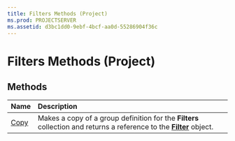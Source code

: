 ```yaml
---
title: Filters Methods (Project)
ms.prod: PROJECTSERVER
ms.assetid: d3bc1dd0-9ebf-4bcf-aa0d-55286904f36c
---
```



# Filters Methods (Project)

## Methods



|**Name**|**Description**|
|:-----|:-----|
|[Copy](filters-copy-method-project.md)|Makes a copy of a group definition for the  **Filters** collection and returns a reference to the **[Filter](filter-object-project.md)** object.|

